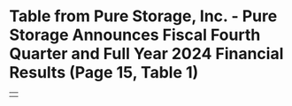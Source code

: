 # Table from Pure Storage, Inc. - Pure Storage Announces Fiscal Fourth Quarter and Full Year 2024 Financial Results (Page 15, Table 1)

|    |
|:---|
|    |